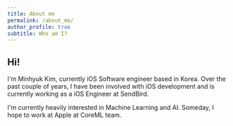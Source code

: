```yaml
---
title: About me
permalink: /about_me/
author_profile: true
subtitle: Who am I?
---
```


## Hi! 
I'm Minhyuk Kim, currently iOS Software engineer based in Korea. Over the past couple of years, I have been involved with iOS development and is currently working as a iOS Engineer at SendBird.

I'm currently heavily interested in Machine Learning and AI. Someday, I hope to work at Apple at CoreML team. 